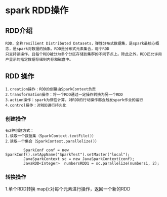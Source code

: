 # spark RDD操作

## RDD介绍
	RDD，全称resilient Distributed Datasets，弹性分布式数据集，是spark最核心概念，是spark对数据的抽象。RDD是分布式元素集合，每个RDD
	只支持读操作，且每个RDD被分为多个分区存储到集群的不同节点上。除此之外，RDD还允许用户显示的指定数据存储到内存和磁盘中。
## RDD 操作
	1.creation操作：RDD的创建由SparkContext负责
	2.transformation操作：将一个RDD通过一定操作转换为另一个RDD
	3.action操作：spark为惰性计算，对RDD的行动操作都会触发spark作业的运行
	4.control操作：对RDD进行持久化

### 创建操作
	有2种创建方式：
	1.读取一个数据集（SparkContext.textFile()）
	2.读取一个集合（SparkContext.parallelize()）
```
		SparkConf conf = new SparkConf().setAppName("SparkTest").setMaster("local");
		JavaSparkContext sc = new JavaSparkContext(conf);
		JavaRDD<Integer>  numbersRDD1 = sc.parallelize(numbers1, 2);

```
### 转换操作
1.单个RDD转换
map():对每个元素进行操作，返回一个新的RDD












